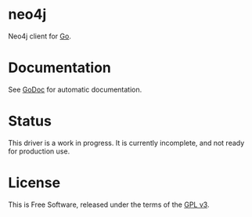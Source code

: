 neo4j
=====

Neo4j client for [Go](http://golang.org).


# Documentation

See [GoDoc](http://godoc.org/github.com/jmcvetta/neo4j) for automatic
documentation.


# Status

This driver is a work in progress.  It is currently incomplete, and not ready
for production use.


# License

This is Free Software, released under the terms of the [GPL
v3](http://www.gnu.org/copyleft/gpl.html).

